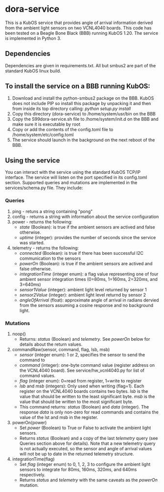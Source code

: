 # dora-service 

This is a KubOS service that provides angle of arrival information derived from the ambient light sensors on two VCNL4040 boards.  This code has been tested on a Beagle Bone Black (BBB) running KubOS 1.20.  The service is implemented in Python 3.

## Dependencies 

Dependencies are given in requirements.txt.  All but smbus2 are part of the standard KubOS linux build.

## To install the service on a BBB running KubOS:

1. Download and install the python-smbus2 package on the BBB.  KubOS does not include PIP so install this package by unpacking it and then from inside its top directory calling: _python setup.py install_
2. Copy this directory (dora-service) to /home/system/usr/bin on the BBB
3. Copy the S99dora-service.sh file to /home/system/init.d on the BBB and make sure it is executable by root
4. Copy or add the contents of the config.toml file to /home/system/etc/config.toml
5. The service should launch in the background on the next reboot of the BBB.

## Using the service

You can interact with the service using the standard KubOS TCP/IP interface.  The service will listen on the port specified in its config.toml section.  Supported queries and mutations are implemented in the services/schema.py file.  They include:

### Queries

1. ping - retuns a string containing "pong"
2. config - returns a string with information about the service configuration
3. power - returns the following: 
   - _state_ (Boolean): is true if the ambient sensors are actived and false otherwise.  
   - _uptime_ (integer): provides the number of seconds since the service was started.
4. telemetry - returns the following:
   - _connected_ (Boolean): is true if there has been successful I2C communication to the sensors
   - _powerOn_ (Boolean): is true if the ambient sensors are actived and false otherwise.
   - _integrationTime_ (integer enum): a flag value representing one of four ambient sensor integration times (0=80ms, 1=160ms, 2=320ms, and 3=640ms)
   - _sensor1Value_ (integer): ambient light level returned by sensor 1
   - _sensor2Value_ (integer): ambient light level returnd by sensor 2
   - _angleOfArrival_ (float): approximate angle of arrival in radians dervied from the sensors assuming a cosine response and no background light.

### Mutations

1. noop()
   - Returns: _status_ (Boolean) and _telemetry_.  See _powerOn_ below for details about the return values.
2. commandRaw(sensor, command, flag, lsb, msb)
   - _sensor_ (integer enum): 1 or 2, specifies the sensor to send the command to
   - _command_ (integer): one-byte command value (register address on the VCNL4040 board).  See service/hw_vcnl4040.py for list of command values.
   - _flag_ (integer enum): 0=read from register, 1=write to register
   - _lsb_ and _msb_ (integers): Only used when writing (flag=1).  Each register on the VCNL4040 boards contains two bytes.  _lsb_ is the value that should be written to the least significant byte.  _msb_ is the value that should be written to the most significant byte.
   - This command returns:  _status_ (Boolean) and  _data_ (integer).  The response _data_ is only non-zero for read commands and contains the value of the lst and msb in the register.
3. powerOn(power) 
   - Set _power_ (Boolean) to True or False to activate the ambient light sensors.  
   - Returns _status_ (Boolean) and a copy of the last _telemetry_ query (see Queries section above for details).  Note that a new telemetry query is not actually executed, so the sensor and angle of arrival values will not be up to date in the returned telemetry structure.
4. integrationTime(flag)
   - Set _flag_ (integer enum) to 0, 1, 2, 3 to configure the ambient light sensors to integrate for 80ms, 160ms, 320ms, and 640ms respectively.
   - Returns _status_ and _telemetry_ with the same caveats as the _powerOn_ mutation.


